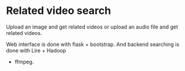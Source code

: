 # Related video search

Upload an image and get related videos or upload an
audio file and get related videos.

Web interface is done with flask + bootstrap.
And backend searching is done with Lire + Hadoop
+ ffmpeg.
